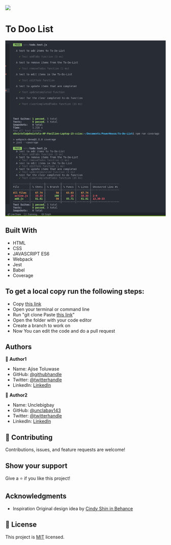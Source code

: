 ![](https://img.shields.io/badge/Microverse-blueviolet)

# To Doo List

![screenshot](img/coverage2.png)

## Built With

- HTML
- CSS
- JAVASCRIPT ES6
- Webpack
- Jest
- Babel
- Coverage

## To get a local copy run the following steps:

- Copy [this link](https://github.com/Whoistolu/To-Do-List)
- Open your terminal or command line
- Run "git clone Paste [this link](https://github.com/Whoistolu/To-Do-List)"
- Open the folder with your code editor
- Create a branch to work on
- Now You can edit the code and do a pull request

## Authors

👤 **Author1**

- Name: Ajise Toluwase
- GitHub: [@githubhandle](https://github.com/Whoistolu)
- Twitter: [@twitterhandle](https://twitter.com/Littletolu)
- LinkedIn: [LinkedIn](https://www.linkedin.com/in/toluwase-ajise-9b40411b2/)

👤 **Author2**

- Name: Unclebigbay
- GitHub: [@unclabay143](https://github.com/unclebay143)
- Twitter: [@twitterhandle](https://twitter.com/unclebigbay143)
- LinkedIn: [LinkedIn](https://www.linkedin.com/in/unclebigbay/)

## 🤝 Contributing

Contributions, issues, and feature requests are welcome!

## Show your support

Give a ⭐️ if you like this project!

## Acknowledgments

- Inspiration
  Original design idea by [Cindy Shin in Behance](https://www.behance.net/adagio07)

## 📝 License

This project is [MIT](./MIT.md) licensed.
